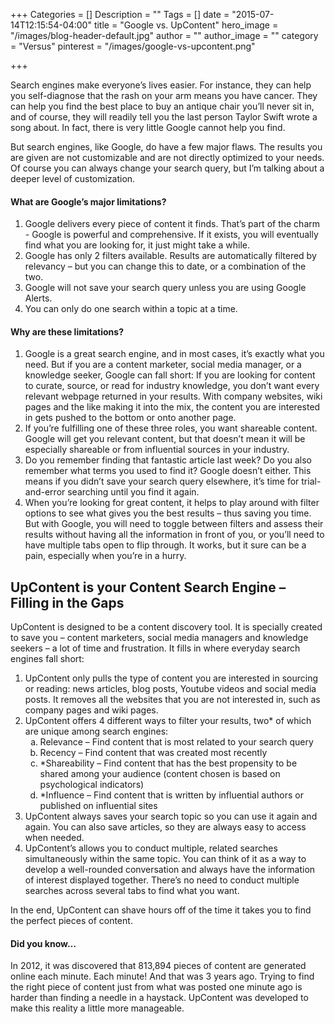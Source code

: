 +++
Categories = []
Description = ""
Tags = []
date = "2015-07-14T12:15:54-04:00"
title = "Google vs. UpContent"
hero_image = "/images/blog-header-default.jpg"
author = ""
author_image = ""
category = "Versus"
pinterest = "/images/google-vs-upcontent.png"

+++

Search engines make everyone’s lives easier. For instance, they can help you self-diagnose that the rash on your arm means you have cancer. They can help you find the best place to buy an antique chair you’ll never sit in, and of course, they will readily tell you the last person Taylor Swift wrote a song about. In fact, there is very little Google cannot help you find.

But search engines, like Google, do have a few major flaws. The results you are given are not customizable and are not directly optimized to your needs. Of course you can always change your search query, but I’m talking about a deeper level of customization.


#### What are Google’s major limitations?
<ol class="color-list">
<li>Google delivers every piece of content it finds. That’s part of the charm - Google is powerful and comprehensive. If it exists, you will eventually find what you are looking for, it just might take a while.</li>
<li>Google has only 2 filters available. Results are automatically filtered by relevancy – but you can change this to date, or a combination of the two. </li>
<li>Google will not save your search query unless you are using Google Alerts.</li>
<li>You can only do one search within a topic at a time.</li>
</ol>

#### Why are these limitations?
<ol class="color-list">
<li>Google is a great search engine, and in most cases, it’s exactly what you need. But if you are a content marketer, social media manager, or a knowledge seeker, Google can fall short: If you are looking for content to curate, source, or read for industry knowledge, you don’t want every relevant webpage returned in your results. With company websites, wiki pages and the like making it into the mix, the content you are interested in gets pushed to the bottom or onto another page.</li>
<li>If you’re fulfilling one of these three roles, you want shareable content. Google will get you relevant content, but that doesn’t mean it will be especially shareable or from influential sources in your industry.</li>
<li>Do you remember finding that fantastic article last week? Do you also remember what terms you used to find it? Google doesn’t either. This means if you didn’t save your search query elsewhere, it’s time for trial-and-error searching until you find it again.</li>
<li>When you’re looking for great content, it helps to play around with filter options to see what gives you the best results – thus saving you time. But with Google, you will need to toggle between filters and assess their results without having all the information in front of you, or you’ll need to have multiple tabs open to flip through. It works, but it sure can be a pain, especially when you’re in a hurry.</li>
</ol>



## UpContent is your Content Search Engine – Filling in the Gaps

UpContent is designed to be a content discovery tool. It is specially created to save you – content marketers, social media managers and knowledge seekers – a lot of time and frustration. It fills in where everyday search engines fall short:

<ol class="color-list">
<li>UpContent only pulls the type of content you are interested in sourcing or reading: news articles, blog posts, Youtube videos and social media posts. It removes all the websites that you are not interested in, such as company pages and wiki pages.</li>
<li>UpContent offers 4 different ways to filter your results, two* of which are unique among search engines:
<ol type="a">
	<li>Relevance – Find content that is most related to your search query</li>
    <li>Recency – Find content that was created most recently </li>
    <li>*Shareability – Find content that has the best propensity to be shared among your audience (content chosen is based on psychological indicators)</li>
    <li>*Influence – Find content that is written by influential authors or published on influential sites</li>
</ol>
</li>
<li>UpContent always saves your search topic so you can use it again and again. You can also save articles, so they are always easy to access when needed.</li>
<li>UpContent’s allows you to conduct multiple, related searches simultaneously within the same topic. You can think of it as a way to develop a well-rounded conversation and always have the information of interest displayed together. There’s no need to conduct multiple searches across several tabs to find what you want.</li>
</ol>

In the end, UpContent can shave hours off of the time it takes you to find the perfect pieces of content.

#### Did you know…
In 2012, it was discovered that 813,894 pieces of content are generated online each minute. Each minute! And that was 3 years ago. Trying to find the right piece of content just from what was posted one minute ago is harder than finding a needle in a haystack. UpContent was developed to make this reality a little more manageable.
